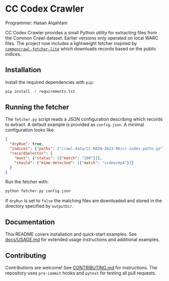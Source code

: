 # CC Codex Crawler

Programmer: Hasan Alqahtani

CC Codex Crawler provides a small Python utility for extracting files from the
Common Crawl dataset.  Earlier versions only operated on local WARC files.
The project now includes a lightweight fetcher inspired by
[`commoncrawl-fetcher-lite`](https://github.com/tballison/commoncrawl-fetcher-lite)
which downloads records based on the public indices.

## Installation

Install the required dependencies with `pip`:

```bash
pip install -r requirements.txt
```

## Running the fetcher

The `fetcher.py` script reads a JSON configuration describing which records to
extract.  A default example is provided as `config.json`.  A minimal
configuration looks like:

```json
{
  "dryRun": true,
  "indices": {"paths": ["crawl-data/CC-MAIN-2023-06/cc-index.paths.gz"]},
  "recordSelector": {
    "must": {"status": [{"match": "200"}]},
    "should": {"mime-detected": [{"match": "video/mp4"}]}
  }
}
```

Run the fetcher with:

```bash
python fetcher.py config.json
```

If `dryRun` is set to `false` the matching files are downloaded and stored in
the directory specified by `outputDir`.

## Documentation

This README covers installation and quick-start examples. See
[docs/USAGE.md](docs/USAGE.md) for extended usage instructions and additional
examples.

## Contributing

Contributions are welcome! See [CONTRIBUTING.md](CONTRIBUTING.md) for
instructions. The repository uses `pre-commit` hooks and `pytest` for testing
all pull requests.
